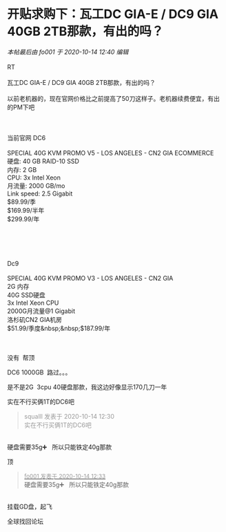 # 开贴求购下：瓦工DC GIA-E / DC9 GIA 40GB 2TB那款，有出的吗？


<i class="pstatus"> 本帖最后由 fo001 于 2020-10-14 12:40 编辑 </i><br />
<br />
RT<br />
<br />
瓦工DC GIA-E / DC9 GIA 40GB 2TB那款，有出的吗？<br />
<br />
以前老机器的，现在官网价格比之前提高了50刀这样子。老机器续费便宜，有出的PM下吧<br />
<br />
<br />
<br />
当前官网 DC6<br />
<br />
SPECIAL 40G KVM PROMO V5 - LOS ANGELES - CN2 GIA ECOMMERCE<br />
硬盘: 40 GB RAID-10 SSD<br />
内存: 2 GB<br />
CPU: 3x Intel Xeon<br />
月流量: 2000 GB/mo<br />
Link speed: 2.5 Gigabit<br />
$89.99/季<br />
$169.99/半年<br />
$299.99/年<br />
<br />
<br />
<br />
<br />
<br />
Dc9&nbsp;&nbsp;<br />
<br />
SPECIAL 40G KVM PROMO V3 - LOS ANGELES - CN2 GIA<br />
2G 内存<br />
40G SSD硬盘<br />
3x Intel Xeon CPU<br />
2000G月流量@1 Gigabit<br />
洛杉矶CN2 GIA机房<br />
$51.99/季度&nbsp;&nbsp;$187.99/年<br />
<br />
<br />


没有&nbsp;&nbsp;帮顶

DC6 1000GB&nbsp;&nbsp;路过。。。

是不是2G&nbsp;&nbsp;3cpu 40硬盘那款，我这边好像显示170几刀一年

实在不行买俩1T的DC6吧

<div class="quote"><blockquote><font color="#999999">squalll 发表于 2020-10-14 12:30</font><br />
<font color="#999999">实在不行买俩1T的DC6吧</font></blockquote></div><br />
硬盘需要35g➕&nbsp; &nbsp;所以只能铁定40g那款

顶

<div class="quote"><blockquote><font size="2"><a href="https://www.hostloc.com/forum.php?mod=redirect&amp;goto=findpost&amp;pid=9298366&amp;ptid=754138" target="_blank"><font color="#999999">fo001 发表于 2020-10-14 12:33</font></a></font><br />
硬盘需要35g➕&nbsp; &nbsp;所以只能铁定40g那款</blockquote></div><br />
挂载GD盘，起飞

全球找回论坛
